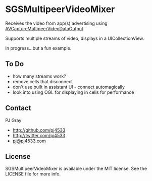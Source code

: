 SGSMultipeerVideoMixer
======================

Receives the video from app(s) advertising using  [AVCaptureMultipeerVideoDataOutput](https://github.com/pj4533/AVCaptureMultipeerVideoDataOutput)

Supports multiple streams of video, displays in a UICollectionView.

In progress...but a fun example.

## To Do

* how many streams work?
* remove cells that disconnect
* don't use built in assistant UI - connect automagically
* look into using OGL for displaying in cells for performance

## Contact

PJ Gray

- http://github.com/pj4533
- http://twitter.com/pj4533
- pj@pj4533.com

## License

SGSMultipeerVideoMixer is available under the MIT license. See the LICENSE file for more info.
